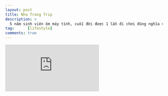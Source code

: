 ```yaml
---
layout: post
title: Nha Trang Trip
description: >
  5 năm sinh viên ôm máy tính, cuối đời được 1 lần đi chơi đúng nghĩa với lũ bạn.
tag:      [lifestyle]
comments: true
---
```


<div class="video-wrapper">
  <iframe src="http://www.youtube.com/embed/92C0PdGR9DE" frameborder="0" allowfullscreen></iframe>
</div>